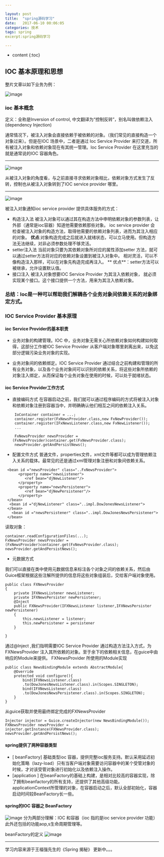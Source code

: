 ```yaml
---

layout: post
title:  "spring源码学习"
date:   2017-06-10 00:06:05
categories: 技术
tags: spring
excerpt:spring源码学习

---
```



* content
{:toc}



## IOC 基本原理和思想

整片文章以如下业务为例：

![image](http://7xpuj1.com1.z0.glb.clouddn.com/%E6%B5%8B%E8%AF%95%E7%B1%BB.png)


### ioc 基本概念

定义：全称是Inversion of control, 中文翻译为“控制反转”，别名叫做依赖注入(dependency Injection)

通常情况下，被注入对象会直接依赖于被依赖的对象。（我们常见的直接构造一个对象过来）。但是在IOC 场景中，二者是通过 Ioc Service Provider 来打交道，所有被注入对象和依赖对象现在有其统一管理。Ioc  Service Provider 在这里充当的就是通常说的IOC 容器角色。

---

![image](http://7xpuj1.com1.z0.glb.clouddn.com/ioc.png)

从被注入对象的角度看，与之前直接寻求依赖对象相比，依赖对象方式发生了反转，控制也从被注入对象转到了IOC service provider 哪里。

---

![image](http://7xpuj1.com1.z0.glb.clouddn.com/%E5%BD%A2%E8%B1%A1%E5%9B%BE.png)

被注入对象通知ioc service provider 提供具体服务的方式：

- 构造注入法
  被注入对象可以通过其在构造方法中申明依赖对象的参数列表，让外部（通常是ioc容器）知道他需要依赖那些对象。
  ioc service provider 会检查被注入对象的构造方法，取得他需要的依赖对象列表，进而为其注入相应的对象。
  **优点**:对象构造完成之后就进入就绪状态，可以立马使用。但构造方法无法继续，对非必须参数处理不够灵活。
- setter注入法
  当前对象只要为其依赖对象所对应的属性添加setter 方法，就可以通过setter方法将对应的依赖对象设置到被注入对象中。
  相对灵活，可以不像构造注入那样，可以在对象先构造完成再注入。
  ** 优点**：setter方法可以被继承，允许设置默认值。
- 接口注入
  被注入对象想要IOC Service Provider 为其注入依赖对象， 就必须实现某个接口。这个接口提供一个方法，用来为其注入依赖对象。

### 总结：Ioc是一种可以帮助我们解耦各个业务对象间依赖关系的对象绑定方式。


### IOC Service Provider 基本原理

#### ioc Service Provider的基本职责

- 业务对象的构建管理。IOC 中，业务对象无需关心所依赖对象如何构建如何取得，这部分工作被IOC Service Provider 从客户端对象哪里剥离出来，以免这部分逻辑污染业务对象的实现。

- 业务对象间的依赖绑定。IOC Service Provider 通过结合之前构建和管理的所有业务对象，以及各个业务对象间可以识别的依赖关系，将这些对象所依赖的对象注入绑定，从而保证每个业务对象在使用的时候，可以处于就绪状态。

#### ioc Service Provider工作方式

- 直接编码方式
  在容器启动之前，我们就可以通过程序编码的方式将被注入对象和依赖对象注册到容器当中，并明确确认他们相互之间的依赖注入关系。
  
  ```
   IoContainer container = ...;
   container.register(FxNewsProvider.class,new FxNewProvider());
   container.register(IFxNewsListener.class,new FxNewListener());
   ...
   
   FxNewsProvider newsProvider = (FxNewsProvider)container.get(FxNewsProvider.class);
   newsProvider.getAndPersistNews();

  ```
- 配置文件方式
  普通文件，properties文件，xml文件等都可以成为管理依赖注入关系的载体。最常见的还是通过xml管理对象注册和对象间依赖关系。

```
 <bean id ="newsProvider" class="..FxNewsProvider">
      <property name="newsListener">
         <ref bean="djNewListener"/>
      </property>
      <property name="newsPersistener">
         <ref bean="djNewPersistener"/>
      </property>
 </bean>
  <bean id ="djNewListener" class="..impl.DowJonesNewsListener">
 </bean>
   <bean id ="newsPersistener" class="..impl.DowJonesNewsPersistener">
 </bean>

```
读取对象：

```
container.readConfigurationFiles(...);
FxNewsProvider newsProvider = (FxNewsProvider)container.get(FxNewsProvider.class);
newsProvider.getAndPersistNews();

```

- 元数据方式

我们可以直接在类中使用元数据信息来标注各个对象之间的依赖关系，然后由Guice框架根据这些注解所提供的信息将这些对象组装后，交给客户端对象使用。

```
public class FXNewsProvider
{
    private IFXNewsListener newsListener;
    private IFXNewsPersister newPersistener;
    @Inject
    public FXNewsProvider(IFXNewsListener listener,IFXNewsPersister newPersistener)
    {
        this.newsListener = listener;
        this.newPersistener = persistener
    }
    
}

```
通过@Inject ,我们指明需要IOC Service Provider 通过构造方法注入方式，为FXNewsProvider 注入其所依赖的对象。至于余下的依赖相关信息，在guice中由响应的Module来提供。
FXNewsProvider 所使用的Module实现
```
public class NewsBindingModule extends AbstractModule{
    @Override
    protected void configure(){
        bind(IFXNewsListener.class)
        .to(DowJonesNewsListener.class).in(Scopes.SINGLETON);
        bind(IFXNewsListener.class)
        .to(DowJonesNewsPersistener.class).in(Scopes.SINGLETON);
    }
}
```

从guice获取并使用最终绑定完成的FXNewsProvider

```
Injector injector = Guice.createInjector(new NewsBindingModule());
FXNewsProvider newsProvider = injector.getInstance(FXNewsProvider.class);
newsProvider.getAndPersistNews();

```

#### spring提供了两种容器类型
- [ beanFactory]  基础类型ioc  容器，提供完整ioc服务支持。默认采用延迟初始化策略（lazy-load）只有当客户端对象需要访问容器中的某个受管对象的时候，才对该受管对象进行初始化以及依赖注入操作。
- [application ]  在beanFactory的基础上构建，是相对比较高的容器实现，除了拥有beanfactory的所有支持，还提供了其他高级功能。applicationContext所管理的对象，在容器启动之后，默认全部初始化，容器启动时间较BeanFactory长一些。

#### spring的IOC 容器之 BeanFactory

![image](http://7xpuj1.com1.z0.glb.clouddn.com/springIOC%E5%AE%B9%E5%99%A8.png)
分为两部分理解：IOC 和容器（ioc 指的是ioc service provider 功能）此外还包括的功能aop,s生命周期管理等。


beanFactory的定义
![image](http://7xpuj1.com1.z0.glb.clouddn.com/beanfactory%E6%8E%A5%E5%8F%A3%E5%AE%9A%E4%B9%89.png)









----

学习内容来源于王福强先生的《Spring 揭秘》
更新中。。。
